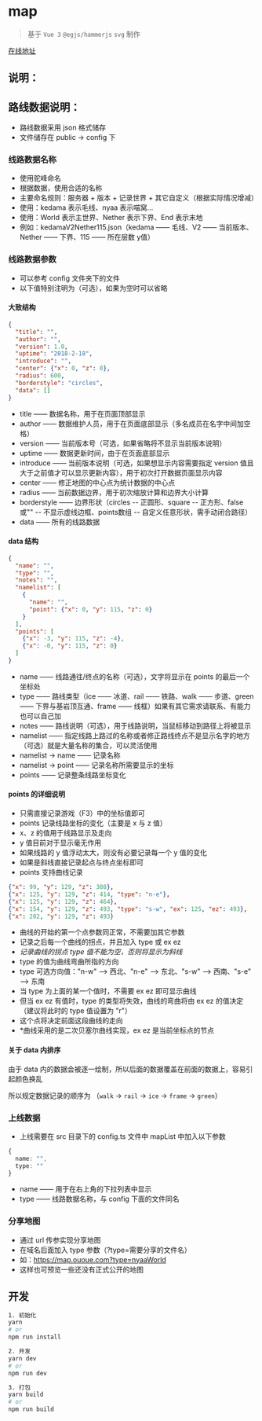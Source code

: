# map

> 基于 `Vue 3` `@egjs/hammerjs` `svg` 制作

[在线地址](https://map.ououe.com)

## 说明：

## 路线数据说明：

- 路线数据采用 json 格式储存
- 文件储存在 public -> config 下

### 线路数据名称

- 使用驼峰命名
- 根据数据，使用合适的名称
- 主要命名规则：服务器 + 版本 + 记录世界 + 其它自定义（根据实际情况增减）
- 使用：kedama 表示毛线、nyaa 表示喵窝...
- 使用：World 表示主世界、Nether 表示下界、End 表示末地
- 例如：kedamaV2Nether115.json（kedama —— 毛线、V2 —— 当前版本、Nether —— 下界、115 —— 所在层数 y值）

### 线路数据参数

- 可以参考 config 文件夹下的文件
- 以下值特别注明为（可选），如果为空时可以省略

#### 大致结构

```json
{
  "title": "",
  "author": "",
  "version": 1.0,
  "uptime": "2018-2-18",
  "introduce": "",
  "center": {"x": 0, "z": 0},
  "radius": 600,
  "borderstyle": "circles",
  "data": []
}
```
- title —— 数据名称，用于在页面顶部显示
- author —— 数据维护人员，用于在页面底部显示（多名成员在名字中间加空格）
- version —— 当前版本号（可选，如果省略将不显示当前版本说明）
- uptime —— 数据更新时间，由于在页面底部显示
- introduce —— 当前版本说明（可选，如果想显示内容需要指定 version 值且大于之前值才可以显示更新内容），用于初次打开数据页面显示内容
- center —— 修正地图的中心点为统计数据的中心点
- radius —— 当前数据边界，用于初次缩放计算和边界大小计算
- borderstyle —— 边界形状（circles -- 正圆形、square -- 正方形、false或"" -- 不显示虚线边框、points数组 -- 自定义任意形状，需手动闭合路径）
- data —— 所有的线路数据

#### data 结构

```json
{
  "name": "",
  "type": "",
  "notes": "",
  "namelist": [
    {
      "name": "",
      "point": {"x": 0, "y": 115, "z": 0}
    }
  ],
  "points": [
    {"x": -3, "y": 115, "z": -4},
    {"x": -0, "y": 115, "z": 0}
  ]
}
```
- name —— 线路通往/终点的名称（可选），文字将显示在 points 的最后一个坐标处
- type —— 路线类型（ice —— 冰道、rail —— 铁路、walk —— 步道、green —— 下界与基岩顶互通、frame —— 线框）如果有其它需求请联系、有能力也可以自己加
- notes —— 路线说明（可选），用于线路说明，当鼠标移动到路径上将被显示
- namelist —— 指定线路上路过的名称或者修正路线终点不是显示名字的地方（可选）就是大量名称的集合，可以灵活使用
- namelist -> name —— 记录名称
- namelist -> point —— 记录名称所需要显示的坐标
- points —— 记录整条线路坐标变化

#### points 的详细说明

- 只需直接记录游戏（F3）中的坐标值即可
- points 记录线路坐标的变化（主要是 x 与 z 值）
- x、z 的值用于线路显示及走向
- y 值目前对于显示毫无作用
- 如果线路的 y 值浮动太大，则没有必要记录每一个 y 值的变化
- 如果是斜线直接记录起点与终点坐标即可
- points 支持曲线记录

```json
{"x": 99, "y": 129, "z": 388},
{"x": 125, "y": 129, "z": 414, "type": "n-e"},
{"x": 125, "y": 129, "z": 464},
{"x": 154, "y": 129, "z": 493, "type": "s-w", "ex": 125, "ez": 493},
{"x": 202, "y": 129, "z": 493}
```
- 曲线的开始的第一个点参数同正常，不需要加其它参数
- 记录之后每一个曲线的拐点，并且加入 type 或 ex ez
- *记录曲线的拐点 type 值不能为空，否则将显示为斜线*
- type 的值为曲线弯曲所指的方向
- type 可选方向值："n-w" —> 西北、"n-e" —> 东北、"s-w" —> 西南、"s-e" —> 东南
- 当 type 为上面的某一个值时，不需要 ex ez 即可显示曲线
- 但当 ex ez 有值时，type 的类型将失效，曲线的弯曲将由 ex ez 的值决定（建议将此时的 type 值设置为 "r"）
- 这个点将决定前面这段曲线的走向
- *曲线采用的是二次贝塞尔曲线实现，ex ez 是当前坐标点的节点

#### 关于 data 内排序

由于 data 内的数据会被逐一绘制，所以后面的数据覆盖在前面的数据上，容易引起颜色换乱

所以规定数据记录的顺序为 （`walk` -> `rail` -> `ice` -> `frame` -> `green`）

### 上线数据

-  上线需要在 src 目录下的 config.ts 文件中 mapList 中加入以下参数
```ts
{
  name: "",
  type: ""
}
```
- name —— 用于在右上角的下拉列表中显示
- type —— 线路数据名称，与 config 下面的文件同名

### 分享地图

- 通过 url 传参实现分享地图
- 在域名后面加入 type 参数（?type=需要分享的文件名）
- 如：https://map.ououe.com?type=nyaaWorld
- 这样也可预览一些还没有正式公开的地图

## 开发

``` sh
1. 初始化
yarn
# or
npm run install

2. 开发
yarn dev
# or
npm run dev

3. 打包
yarn build
# or
npm run build
```
